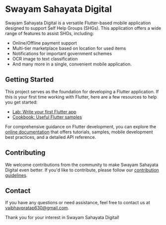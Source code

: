 # Swayam Sahayata Digital

Swayam Sahayata Digital is a versatile Flutter-based mobile application designed to support Self Help Groups (SHGs). This application offers a wide range of features to assist SHGs, including:

- Online/Offline payment support
- Multi-tier marketplace based on location for used items
- Notifications for important government schemes
- OCR image to text classification
- And many more in a single, convenient mobile application.

## Getting Started

This project serves as the foundation for developing a Flutter application. If this is your first time working with Flutter, here are a few resources to help you get started:

- [Lab: Write your first Flutter app](https://flutter.dev/docs/get-started/codelab)
- [Cookbook: Useful Flutter samples](https://flutter.dev/docs/cookbook)

For comprehensive guidance on Flutter development, you can explore the [online documentation](https://flutter.dev/docs) that offers tutorials, samples, mobile development best practices, and a detailed API reference.

## Contributing

We welcome contributions from the community to make Swayam Sahayata Digital even better. If you'd like to contribute, please follow our [contribution guidelines](CONTRIBUTING.md).

## Contact

If you have any questions or need assistance, feel free to contact us at [vaibhavpratap630@gmail.com](mailto:vaibhavpratap630@gmail.com).

Thank you for your interest in Swayam Sahayata Digital!
